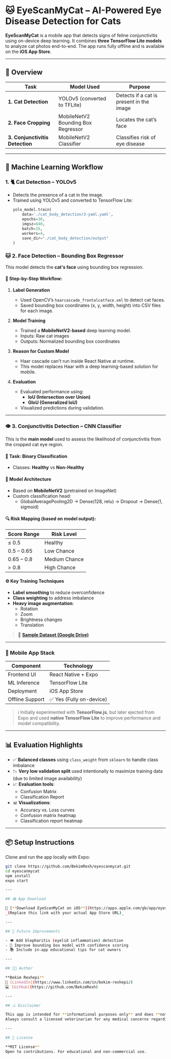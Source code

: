 # 🐱 EyeScanMyCat – AI-Powered Eye Disease Detection for Cats

**EyeScanMyCat** is a mobile app that detects signs of feline conjunctivitis using on-device deep learning. It combines **three TensorFlow Lite models** to analyze cat photos end-to-end. The app runs fully offline and is available on the **iOS App Store**.

---

## 🚀 Overview

| Task                          | Model Used                            | Purpose |
|------------------------------|----------------------------------------|---------|
| **1. Cat Detection**         | YOLOv5 (converted to TFLite)           | Detects if a cat is present in the image |
| **2. Face Cropping**         | MobileNetV2 Bounding Box Regressor     | Locates the cat’s face |
| **3. Conjunctivitis Detection** | MobileNetV2 Classifier              | Classifies risk of eye disease |

---

## 🧠 Machine Learning Workflow

### 1. 🐈 Cat Detection – YOLOv5

- Detects the presence of a cat in the image.
- Trained using YOLOv5 and converted to TensorFlow Lite:
  ```python
  yolo_model.train(
      data='./cat_body_detection/3-yaml.yaml',
      epochs=30,
      imgsz=640,
      batch=16,
      workers=4,
      save_dir="./cat_body_detection/output"
  )

### 🐱 2. Face Detection – Bounding Box Regressor

This model detects the **cat's face** using bounding box regression.

#### 📸 Step-by-Step Workflow:

1. **Label Generation**
   - Used OpenCV’s `haarcascade_frontalcatface.xml` to detect cat faces.
   - Saved bounding box coordinates (x, y, width, height) into CSV files for each image.

2. **Model Training**
   - Trained a **MobileNetV2-based** deep learning model.
   - Inputs: Raw cat images  
   - Outputs: Normalized bounding box coordinates

3. **Reason for Custom Model**
   - Haar cascade can't run inside React Native at runtime.
   - This model replaces Haar with a deep learning-based solution for mobile.

4. **Evaluation**
   - Evaluated performance using:
     - **IoU (Intersection over Union)**
     - **GIoU (Generalized IoU)**
   - Visualized predictions during validation.

---

### 👁️ 3. Conjunctivitis Detection – CNN Classifier

This is the **main model** used to assess the likelihood of conjunctivitis from the cropped cat eye region.

#### 🧪 Task: Binary Classification  
- Classes: **Healthy** vs **Non-Healthy**

#### 🧱 Model Architecture
- Based on **MobileNetV2** (pretrained on ImageNet)
- Custom classification head:
  - GlobalAveragePooling2D → Dense(128, relu) → Dropout → Dense(1, sigmoid)

#### 🔍 Risk Mapping (based on model output):
| Score Range     | Risk Level          |
|-----------------|---------------------|
| ≤ 0.5           | Healthy             |
| 0.5 – 0.65      | Low Chance          |
| 0.65 – 0.8      | Medium Chance       |
| > 0.8           | High Chance         |

#### ⚙️ Key Training Techniques
- **Label smoothing** to reduce overconfidence
- **Class weighting** to address imbalance
- **Heavy image augmentation**:
  - Rotation  
  - Zoom  
  - Brightness changes  
  - Translation  

> 📂 [**Sample Dataset (Google Drive)**](https://drive.google.com/drive/folders/1sXdw-8b0ZTOrsPKWwvCUm7je000vs3PY?usp=drive_link)

---

### 📱 Mobile App Stack

| Component        | Technology           |
|------------------|----------------------|
| Frontend UI       | React Native + Expo |
| ML Inference      | TensorFlow Lite     |
| Deployment        | iOS App Store        |
| Offline Support   | ✅ Yes (Fully on-device) |

> ℹ️ Initially experimented with **TensorFlow.js**, but later ejected from Expo and used **native TensorFlow Lite** to improve performance and model compatibility.

---

## 📊 Evaluation Highlights

- ✅ **Balanced classes** using `class_weight` from `sklearn` to handle class imbalance
- 📉 **Very low validation split** used intentionally to maximize training data (due to limited image availability)
- 📈 **Evaluation tools**:
  - Confusion Matrix
  - Classification Report
- 📊 **Visualizations**:
  - Accuracy vs. Loss curves
  - Confusion matrix heatmap
  - Classification report heatmap

---

## 📦 Setup Instructions

Clone and run the app locally with Expo:

```bash
git clone https://github.com/BekimRexh/eyescanmycat.git
cd eyescanmycat
npm install
expo start

---

## 📥 App Download

📲 [**Download EyeScanMyCat on iOS**](https://apps.apple.com/gb/app/eyescanmycat/id6740725884)  
_(Replace this link with your actual App Store URL)_

---

## 📌 Future Improvements

- 👁️ Add blepharitis (eyelid inflammation) detection
- 🧠 Improve bounding box model with confidence scoring
- 📚 Include in-app educational tips for cat owners

---

## 👨‍💻 Author

**Bekim Rexhepi**  
🔗 [LinkedIn](https://www.linkedin.com/in/bekim-rexhepi/)  
💻 [GitHub](https://github.com/BekimRexh)  

---

## ⚠️ Disclaimer

This app is intended for **informational purposes only** and does **not** replace professional veterinary advice.  
Always consult a licensed veterinarian for any medical concerns regarding your pet.

---

## 📝 License

**MIT License**  
Open to contributions. For educational and non-commercial use.




